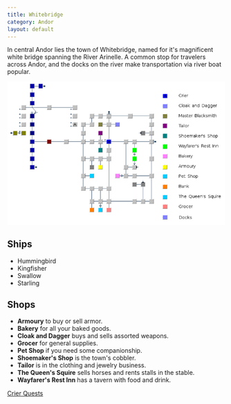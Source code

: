 ```yaml
---
title: Whitebridge
category: Andor
layout: default
---
```


In central Andor lies the town of Whitebridge, named for it's magnificent white
bridge spanning the River Arinelle. A common stop for travelers across Andor, and
the docks on the river make transportation via river boat popular.

<div style="text-align: center">
<img src="/assets/whitebridge.png" alt="whitebridge map">
</div>

## Ships

*  Hummingbird
*  Kingfisher
*  Swallow
*  Starling

## Shops

*  __Armoury__ to buy or sell armor.
*  __Bakery__ for all your baked goods.
*  __Cloak and Dagger__ buys and sells assorted weapons.
*  __Grocer__ for general supplies.
*  __Pet Shop__ if you need some companionship.
*  __Shoemaker's Shop__ is the town's cobbler.
*  __Tailor__ is in the clothing and jewelry business.
*  __The Queen's Squire__ sells horses and rents stalls in the stable.
*  __Wayfarer's Rest Inn__ has a tavern with food and drink.

[Crier Quests](/quests/crier/whitebridge)
